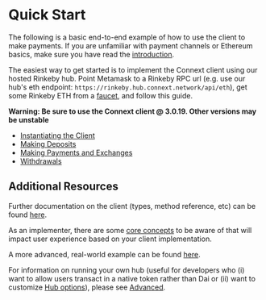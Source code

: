 # Quick Start

The following is a basic end-to-end example of how to use the client to make payments. If you are unfamiliar with payment channels or Ethereum basics, make sure you have read the [introduction](../background/introduction.md).

The easiest way to get started is to implement the Connext client using our hosted Rinkeby hub. Point Metamask to a Rinkeby RPC url (e.g. use our hub's eth endpoint: `https://rinkeby.hub.connext.network/api/eth`), get some Rinkeby ETH from a [faucet](https://faucet.rinkeby.io/), and follow this guide.

**Warning: Be sure to use the Connext client @ 3.0.19. Other versions may be unstable**
 
  - [Instantiating the Client](../instantiation.md)
  - [Making Deposits](../deposits.md)
  - [Making Payments and Exchanges](../payments.md)
  - [Withdrawals](../withdrawals.md)


## Additional Resources

Further documentation on the client (types, method reference, etc) can be found [here](../develop/client.md).

As an implementer, there are some [core concepts](./coreConcepts.md) to be aware of that will impact user experience based on your client implementation.

A more advanced, real-world example can be found [here](../usage/daiCard.md).

For information on running your own hub (useful for developers who (i) want to allow users transact in a native token rather than Dai or (ii) want to customize [Hub options](../develop/hub.md)), please see [Advanced](../advanced/runHub.md).




